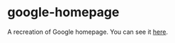 # google-homepage
A recreation of Google homepage.
You can see it [here](https://yhryu1030.github.io/google-homepage/).
